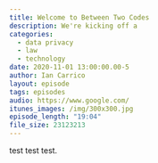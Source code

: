 ```yaml
---
title: Welcome to Between Two Codes
description: We're kicking off a
categories:
  - data privacy
  - law
  - technology
date: 2020-11-01 13:00:00.00-5
author: Ian Carrico
layout: episode
tags: episodes
audio: https://www.google.com/
itunes_images: /img/300x300.jpg
episode_length: "19:04"
file_size: 23123213
---
```


test test test.
